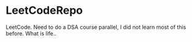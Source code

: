 # LeetCodeRepo
LeetCode.
Need to do a DSA course parallel, I did not learn most of this before.
What is life..
